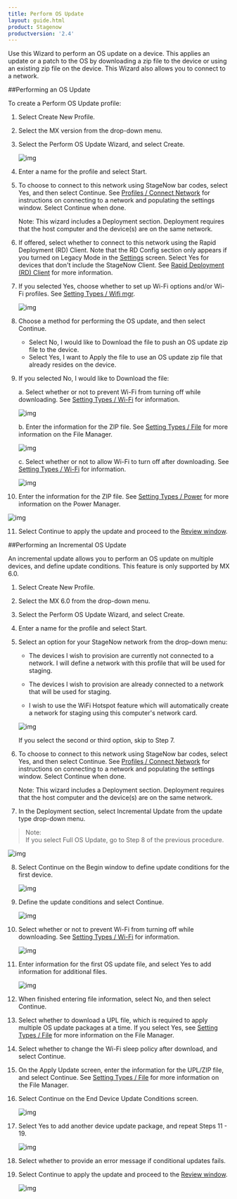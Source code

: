 ```yaml
---
title: Perform OS Update
layout: guide.html
product: Stagenow
productversion: '2.4'
---
```

Use this Wizard to perform an OS update on a device. This applies an update or a patch to the OS by downloading a zip file to the device or using an existing zip file on the device.  This Wizard also allows you to connect to a network. 

##Performing an OS Update

To create a Perform OS Update profile:

1. Select Create New Profile.

2. Select the MX version from the drop-down menu.

3. Select the Perform OS Update Wizard, and select Create.

    ![img](../../images/profiles/OSupdate_name.jpg)

4. Enter a name for the profile and select Start.

5. To choose to connect to this network using StageNow bar codes, select Yes, and then select Continue. See [Profiles / Connect Network](../../Profiles/ConnectNetwork) for instructions on connecting to a network and populating the settings window. Select Continue when done.

    Note: This wizard includes a Deployment section. Deployment requires that the host computer and the device(s) are on the same network. 

6. If offered, select whether to connect to this network using the Rapid Deployment (RD) Client. Note that the RD Config section only appears if you turned on Legacy Mode in the [Settings](../../gettingstarted?Settings) screen. Select Yes for devices that don't include the StageNow Client. See [Rapid Deployment (RD) Client](../../stageclient?Rapid%20Deployment%20Client) for more information.

7. If you selected Yes, choose whether to set up Wi-Fi options and/or Wi-Fi profiles. See [Setting Types / Wifi mgr](../../csp/wifi).

    ![img](../../images/profiles/OSupdate_deploy1.jpg)

8. Choose a method for performing the OS update, and then select Continue.

    * Select No, I would like to Download the file to push an OS update zip file to the device.
    * Select Yes, I want to Apply the file to use an OS update zip file that already resides on the device.

9. If you selected No, I would like to Download the file: 

    a. Select whether or not to prevent Wi-Fi from turning off while downloading. See [Setting Types / Wi-Fi](../../csp/wifi) for information.

    ![img](../../images/profiles/OSupdate_sleep.jpg)

    b. Enter the information for the ZIP file. See [Setting Types / File](../../csp/file) for more information on the File Manager.

    ![img](../../images/profiles/OSupdate_setting.jpg)

    c. Select whether or not to allow Wi-Fi to turn off after downloading. See [Setting Types / Wi-Fi](../../csp/wifi) for information.

    ![img](../../images/profiles/OSupdate_sleep2.jpg)


10. Enter the information for the ZIP file. See [Setting Types / Power](../../csp/power) for more information on the Power Manager.

   ![img](../../images/profiles/OSupdate_sourcefile.jpg)

11. Select Continue to apply the update and proceed to the [Review window](../../stagingprofiles?Review).

##Performing an Incremental OS Update

An incremental update allows you to perform an OS update on multiple devices, and define update conditions. This feature is only supported by MX 6.0.

1. Select Create New Profile.

2. Select the MX 6.0 from the drop-down menu.

3. Select the Perform OS Update Wizard, and select Create.

4. Enter a name for the profile and select Start.

5. Select an option for your StageNow network from the drop-down menu:

   * The devices I wish to provision are currently not connected to a network. I will define a network with this profile that will be used for staging.

   * The devices I wish to provision are already connected to a network that will be used for staging. 

   * I wish to use the WiFi Hotspot feature which will automatically create a network for staging using this computer's network card. 

   ![img](../../images/profiles/OSUpdate_6_NetworkType.jpg)

   If you select the second or third option, skip to Step 7. 

6. To choose to connect to this network using StageNow bar codes, select Yes, and then select Continue. See [Profiles / Connect Network](../Profiles/ConnectNetwork) for instructions on connecting to a network and populating the settings window. Select Continue when done.

    Note: This wizard includes a Deployment section. Deployment requires that the host computer and the device(s) are on the same network. 

7. In the Deployment section, select Incremental Update from the update type drop-down menu.

  >Note:  
  >If you select Full OS Update, go to Step 8 of the previous procedure.


   ![img](../../images/profiles/OSUpdate_6_UpdateType.jpg)

8. Select Continue on the Begin window to define update conditions for the first device.

   ![img](../../images/profiles/OSUpdate_6_Incremental1.jpg)

9. Define the update conditions and select Continue.

   ![img](../../images/profiles/OSUpdate_6_Incremental2.jpg)

10. Select whether or not to prevent Wi-Fi from turning off while downloading. See [Setting Types / Wi-Fi](../csp/wifi) for information.

    ![img](../../images/profiles/OSupdate_sleep.jpg)

11. Enter information for the first OS update file, and select Yes to add information for additional files.

    ![img](../../images/profiles/OSUpdate_6_DownloadFile.jpg)

12. When finished entering file information, select No, and then select Continue.

13. Select whether to download a UPL file, which is required to apply multiple OS update packages at a time. If you select Yes, see [Setting Types / File](../csp/file) for more information on the File Manager.

14. Select whether to change the Wi-Fi sleep policy after download, and select Continue.

15. On the Apply Update screen, enter the information for the UPL/ZIP file, and select Continue. See [Setting Types / File](../csp/file) for more information on the File Manager.

16. Select Continue on the End Device Update Conditions screen.

    ![img](../../images/profiles/OSUpdate_6_IncrementalEnd.jpg)

17. Select Yes to add another device update package, and repeat Steps 11 - 19.

    ![img](../../images/profiles/OSUpdate_6_IncrementalAnother.jpg)

18. Select whether to provide an error message if conditional updates fails.

19. Select Continue to apply the update and proceed to the [Review window](../../stagingprofiles/#Review).

    ![img](../../images/profiles/OSUpdate_6_Review.jpg)




